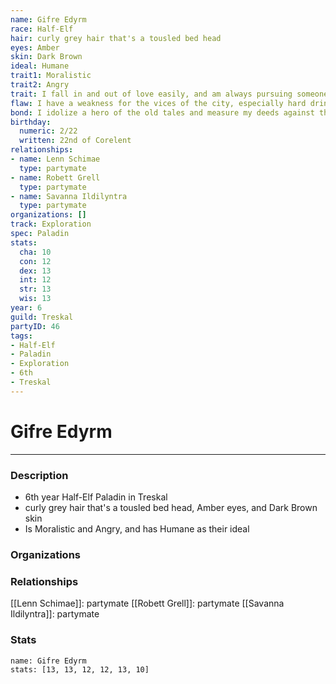 ```yaml
---
name: Gifre Edyrm
race: Half-Elf
hair: curly grey hair that's a tousled bed head
eyes: Amber
skin: Dark Brown
ideal: Humane
trait1: Moralistic
trait2: Angry
trait: I fall in and out of love easily, and am always pursuing someone.
flaw: I have a weakness for the vices of the city, especially hard drink.
bond: I idolize a hero of the old tales and measure my deeds against that person's.
birthday:
  numeric: 2/22
  written: 22nd of Corelent
relationships:
- name: Lenn Schimae
  type: partymate
- name: Robett Grell
  type: partymate
- name: Savanna Ildilyntra
  type: partymate
organizations: []
track: Exploration
spec: Paladin
stats:
  cha: 10
  con: 12
  dex: 13
  int: 12
  str: 13
  wis: 13
year: 6
guild: Treskal
partyID: 46
tags:
- Half-Elf
- Paladin
- Exploration
- 6th
- Treskal
---
```

# Gifre Edyrm
---
### Description
- 6th year Half-Elf Paladin in Treskal
- curly grey hair that's a tousled bed head, Amber eyes, and Dark Brown skin
- Is Moralistic and Angry, and has Humane as their ideal

### Organizations
### Relationships
[[Lenn Schimae]]: partymate
[[Robett Grell]]: partymate
[[Savanna Ildilyntra]]: partymate
### Stats
```statblock
name: Gifre Edyrm
stats: [13, 13, 12, 12, 13, 10]
```